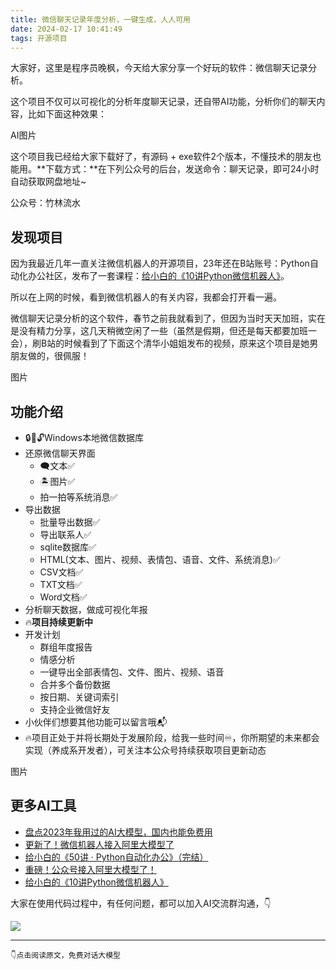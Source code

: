 ```yaml
---
title: 微信聊天记录年度分析，一键生成，人人可用
date: 2024-02-17 10:41:49
tags: 开源项目
---
```


大家好，这里是程序员晚枫，今天给大家分享一个好玩的软件：微信聊天记录分析。

这个项目不仅可以可视化的分析年度聊天记录，还自带AI功能，分析你们的聊天内容，比如下面这种效果：

AI图片

这个项目我已经给大家下载好了，有源码 + exe软件2个版本，不懂技术的朋友也能用。**下载方式：**在下列公众号的后台，发送命令：聊天记录，即可24小时自动获取网盘地址~

公众号：竹林流水

## 发现项目

因为我最近几年一直关注微信机器人的开源项目，23年还在B站账号：Python自动化办公社区，发布了一套课程：[给小白的《10讲Python微信机器人》](https://mp.weixin.qq.com/s/-oR2dUakXEY3vmPbzVtrnA)。

所以在上网的时候，看到微信机器人的有关内容，我都会打开看一遍。

微信聊天记录分析的这个软件，春节之前我就看到了，但因为当时天天加班，实在是没有精力分享，这几天稍微空闲了一些（虽然是假期，但还是每天都要加班一会），刷B站的时候看到了下面这个清华小姐姐发布的视频，原来这个项目是她男朋友做的，很佩服！

图片

## 功能介绍

- 🔒️🔑🔓️Windows本地微信数据库
- 还原微信聊天界面
    - 🗨文本✅
    - 🏝图片✅
    - 拍一拍等系统消息✅ 
- 导出数据
  - 批量导出数据✅ 
  - 导出联系人✅ 
  - sqlite数据库✅ 
  - HTML(文本、图片、视频、表情包、语音、文件、系统消息)✅ 
  - CSV文档✅ 
  - TXT文档✅ 
  - Word文档✅ 
- 分析聊天数据，做成可视化年报
- 🔥**项目持续更新中**
- 开发计划
  - 群组年度报告
  - 情感分析
  - 一键导出全部表情包、文件、图片、视频、语音
  - 合并多个备份数据
  - 按日期、关键词索引
  - 支持企业微信好友
- 小伙伴们想要其他功能可以留言哦📬
- 🔥项目正处于并将长期处于发展阶段，给我一些时间♾️，你所期望的未来都会实现（养成系开发者），可关注本公众号持续获取项目更新动态

图片


## 更多AI工具

- [盘点2023年我用过的AI大模型，国内也能免费用](https://mp.weixin.qq.com/s/AjK-FDSJZtpkYoDWNhivzw)
- [更新了！微信机器人接入阿里大模型了](https://mp.weixin.qq.com/s/F_DCyPYLNwy7-fU-oN1cOQ)
- [给小白的《50讲 · Python自动化办公》（完结）](https://mp.weixin.qq.com/s/lOx4cAp9AllsCrhsUqVn8g)
- [重磅！公众号接入阿里大模型了！](https://mp.weixin.qq.com/s/dzzZ6iG0ooE2mQUC4YEj6w)
- [给小白的《10讲Python微信机器人》](https://mp.weixin.qq.com/s/-oR2dUakXEY3vmPbzVtrnA)


大家在使用代码过程中，有任何问题，都可以加入AI交流群沟通，👇

![](https://www.python-office.com/assets/img/ai-group.26a72793.jpg)


----

``👇点击阅读原文，免费对话大模型``